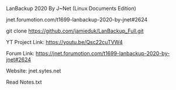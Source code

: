 LanBackup 2020 By J~Net (Linux Documents Edition)

jnet.forumotion.com/t1699-lanbackup-2020-by-jnet#2624

git clone https://github.com/jamieduk/LanBackup_Full.git


YT Project Link:
https://youtu.be/Qsc22cuTVW4

Forum Link:
https://jnet.forumotion.com/t1699-lanbackup-2020-by-jnet#2624

Website:
jnet.sytes.net


Read Notes.txt
